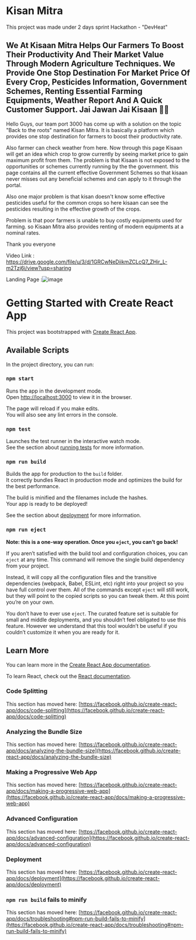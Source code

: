 # Kisan Mitra

This project was made under 2 days sprint Hackathon - "DevHeat"
## We At Kisaan Mitra Helps Our Farmers To Boost Their Productivity And Their Market Value Through Modern Agriculture Techniques. We Provide One Stop Destination For Market Price Of Every Crop, Pesticides Information, Government Schemes, Renting Essential Farming Equipments, Weather Report And A Quick Customer Support. Jai Jawan Jai Kisaan 🧑‍🌾


Hello Guys, our team port 3000 has come up with a solution on the topic "Back to the roots" named Kisan Mitra.
It is basically a platform which provides one stop destination for farmers to boost their productivity rate.

Also farmer can check weather from here.
Now through this page Kisaan will get an idea which crop to grow currently by seeing market price to gain maximum profit from them.
The problem is that Kisaan is not exposed to the opportunities or schemes currently running by the the government.
this page contains all the current effective Government Schemes so that kisaan never misses out any beneficial schemes and can apply to it through the portal.

Also one major problem is that kisan doesn't know some effective pesticides useful for the common crops so here kisaan can see the pesticides resulting in the effective growth of the crops.

Problem is that poor farmers is unable to buy costly equipments used for farming. so Kisaan Mitra also provides renting of modern equipments at a nominal rates.

Thank you everyone

Video Link :  https://drive.google.com/file/u/3/d/1GRCwNeDiikmZCLcQ7_ZHir_L-m2Tzj6i/view?usp=sharing

Landing Page :![image](https://user-images.githubusercontent.com/47691773/141694999-a1a1c3f2-42fd-4d1f-8daf-95a4f4a4cf15.png)






































# Getting Started with Create React App

This project was bootstrapped with [Create React App](https://github.com/facebook/create-react-app).

## Available Scripts

In the project directory, you can run:

### `npm start`

Runs the app in the development mode.\
Open [http://localhost:3000](http://localhost:3000) to view it in the browser.

The page will reload if you make edits.\
You will also see any lint errors in the console.

### `npm test`

Launches the test runner in the interactive watch mode.\
See the section about [running tests](https://facebook.github.io/create-react-app/docs/running-tests) for more information.

### `npm run build`

Builds the app for production to the `build` folder.\
It correctly bundles React in production mode and optimizes the build for the best performance.

The build is minified and the filenames include the hashes.\
Your app is ready to be deployed!

See the section about [deployment](https://facebook.github.io/create-react-app/docs/deployment) for more information.

### `npm run eject`

**Note: this is a one-way operation. Once you `eject`, you can’t go back!**

If you aren’t satisfied with the build tool and configuration choices, you can `eject` at any time. This command will remove the single build dependency from your project.

Instead, it will copy all the configuration files and the transitive dependencies (webpack, Babel, ESLint, etc) right into your project so you have full control over them. All of the commands except `eject` will still work, but they will point to the copied scripts so you can tweak them. At this point you’re on your own.

You don’t have to ever use `eject`. The curated feature set is suitable for small and middle deployments, and you shouldn’t feel obligated to use this feature. However we understand that this tool wouldn’t be useful if you couldn’t customize it when you are ready for it.

## Learn More

You can learn more in the [Create React App documentation](https://facebook.github.io/create-react-app/docs/getting-started).

To learn React, check out the [React documentation](https://reactjs.org/).

### Code Splitting

This section has moved here: [https://facebook.github.io/create-react-app/docs/code-splitting](https://facebook.github.io/create-react-app/docs/code-splitting)

### Analyzing the Bundle Size

This section has moved here: [https://facebook.github.io/create-react-app/docs/analyzing-the-bundle-size](https://facebook.github.io/create-react-app/docs/analyzing-the-bundle-size)

### Making a Progressive Web App

This section has moved here: [https://facebook.github.io/create-react-app/docs/making-a-progressive-web-app](https://facebook.github.io/create-react-app/docs/making-a-progressive-web-app)

### Advanced Configuration

This section has moved here: [https://facebook.github.io/create-react-app/docs/advanced-configuration](https://facebook.github.io/create-react-app/docs/advanced-configuration)

### Deployment

This section has moved here: [https://facebook.github.io/create-react-app/docs/deployment](https://facebook.github.io/create-react-app/docs/deployment)

### `npm run build` fails to minify

This section has moved here: [https://facebook.github.io/create-react-app/docs/troubleshooting#npm-run-build-fails-to-minify](https://facebook.github.io/create-react-app/docs/troubleshooting#npm-run-build-fails-to-minify)
